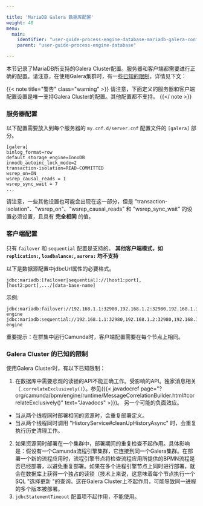 ```yaml
---

title: 'MariaDB Galera 数据库配置'
weight: 40
menu:
  main:
    identifier: "user-guide-process-engine-database-mariadb-galera-configuration"
    parent: "user-guide-process-engine-database"

---
```


本节记录了MariaDB所支持的Galera Cluster配置。服务器和客户端都需要进行正确的配置。请注意，在使用Galera集群时，有一些[已知的限制](#galera-cluster-的已知的限制)，详情见下文：

{{< note title="警告" class="warning" >}}
请注意，下面定义的服务器和客户端配置设置是唯一支持Galera Cluster的配置。其他配置都不支持。
{{</ note >}}

### 服务器配置

以下配置需要放入到每个服务器的 `my.cnf.d/server.cnf` 配置文件的 `[galera]` 部分。

```
[galera]
binlog_format=row
default_storage_engine=InnoDB
innodb_autoinc_lock_mode=2
transaction-isolation=READ-COMMITTED
wsrep_on=ON
wsrep_causal_reads = 1
wsrep_sync_wait = 7
...
```

请注意，一些其他设置也可能会出现在这一部分，但是 "transaction-isolation"、"wsrep_on"、"wsrep_causal_reads" 和 "wsrep_sync_wait" 的设置必须设置，且具有 **完全相同** 的值。

### 客户端配置

只有 `failover` 和 `sequential` 配置是支持的。 **其他客户端模式，如 `replication:`, `loadbalance:`, `aurora:` 均不支持**

以下是数据源配置中jdbcUrl属性的必要格式。

```
jdbc:mariadb:[failover|sequential]://[host1:port],[host2:port],.../[data-base-name]
```

示例:

```
jdbc:mariadb:failover://192.168.1.1:32980,192.168.1.2:32980,192.168.1.3:32980/process-engine
jdbc:mariadb:sequential://192.168.1.1:32980,192.168.1.2:32980,192.168.1.3:32980/process-engine
```

重要提示：在群集中运行Camunda时，客户端配置需要在每个节点上相同。

### Galera Cluster 的已知的限制

使用Galera Cluster时，有以下已知限制：

1. 在数据库中需要悲观的读锁的API不能正确工作。受影响的API。独家消息相关（`.correlateExclusively()`）。参见({{< javadocref page="?org/camunda/bpm/engine/runtime/MessageCorrelationBuilder.html#correlateExclusively()" text="Javadocs" >}})。
另一个可能的负面效应。
 * 当从两个线程同时部署相同的资源时，会重复部署定义。
 * 当从两个线程同时调用 "HistoryService#cleanUpHistoryAsync" 时，会重复执行历史清理工作。
2. 如果资源同时部署在一个集群中，部署期间的重复检查不起作用。具体影响是：假设有一个Camunda流程引擎集群，它连接到同一个Galera集群。在部署一个新的流程应用时，流程引擎节点将检查流程应用所提供的BPMN流程是否已经部署，以避免重复部署。如果在多个进程引擎节点上同时进行部署，就会在数据库上获得一个独占的读锁（技术上来说，这意味着每个节点执行一个SQL "选择更新 "的查询。这在Galera Cluster上不起作用，可能导致同一进程的多个版本被部署。
3. `jdbcStatementTimeout` 配置项不起作用，不能使用。

